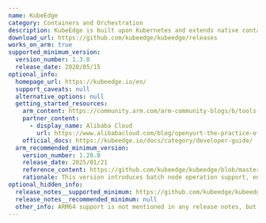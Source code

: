 ```yaml
---
name: KubeEdge
category: Containers and Orchestration
description: KubeEdge is built upon Kubernetes and extends native containerized application orchestration and device management to hosts at the Edge.
download_url: https://github.com/kubeedge/kubeedge/releases
works_on_arm: true
supported_minimum_version:
  version_number: 1.3.0
  release_date: 2020/05/15
optional_info:
  homepage_url: https://kubeedge.io/en/
  support_caveats: null
  alternative_options: null
  getting_started_resources:
    arm_content: https://community.arm.com/arm-community-blogs/b/tools-software-ides-blog/posts/q-a-with-priyanka-sharma-for-arm-devsummit-2020
    partner_content:
      - display_name: Alibaba Cloud
        url: https://www.alibabacloud.com/blog/openyurt-the-practice-of-extending-native-kubernetes-to-the-edge_597903
    official_docs: https://kubeedge.io/docs/category/developer-guide/
  arm_recommended_minimum_version:
    version_number: 1.20.0
    release_date: 2025/01/21
    reference_content: https://github.com/kubeedge/kubeedge/blob/master/CHANGELOG/CHANGELOG-1.20.md
    rationale: This version introduces batch node operation support, enabling large-scale edge deployments to perform join, reset, and upgrade actions across nodes via a single configuration. The release expands keadm ctl capabilities with pod and device operations (logs, exec, describe) for offline edge scenarios. A Java Mapper-Framework is now available, easing multi-language custom mapper development. EdgeApplications now support node label selectors, decoupling them from NodeGroups. Additionally, IPv6 support is added for CloudHub-EdgeHub, and Kubernetes is upgraded to v1.30.7.
optional_hidden_info:
  release_notes__supported_minimum: https://github.com/kubeedge/kubeedge/blob/master/CHANGELOG/CHANGELOG-1.3.md#v130
  release_notes__recommended_minimum: null
  other_info: ARM64 support is not mentioned in any release notes, but the first binary for ARM64 was released for version v1.3.0.
---
```

